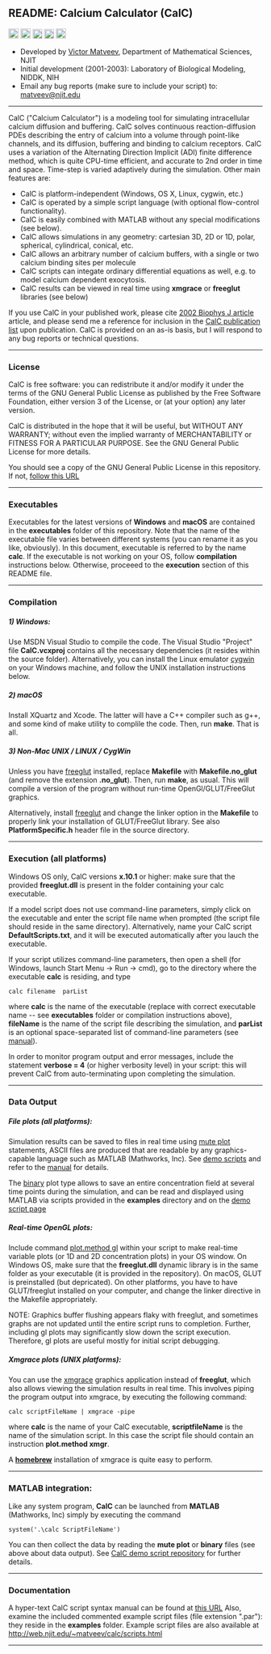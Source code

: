 ## README: Calcium Calculator (CalC)
[<img src="https://web.njit.edu/~matveev/images/Demo_Menu_Button.jpg" height="20" />](https://web.njit.edu/~matveev/calc/demoScripts.html)
[<img src="https://web.njit.edu/~matveev/images/Scripts_Menu_Button.jpg" height="20" />](https://web.njit.edu/~matveev/calc/scripts.html)
[<img src="https://web.njit.edu/~matveev/images/Manual_Menu_Button.jpg" height="19" />](https://web.njit.edu/~matveev/calc/manual.html)
[<img src="https://web.njit.edu/~matveev/images/Pubs_Menu_Button.jpg" height="19" />](https://web.njit.edu/~matveev/calc/calc_pub.html)
[<img src="https://web.njit.edu/~matveev/images/CalC_Menu_Button.jpg" height="20" />](https://web.njit.edu/~matveev/calc.html)
- Developed by [Victor Matveev](http://www.victormatveev.org), Department of Mathematical Sciences, NJIT
- Initial development (2001-2003): Laboratory of Biological Modeling, NIDDK, NIH
- Email any bug reports (make sure to include your script) to: matveev@njit.edu
******************************************************************************
CalC ("Calcium Calculator") is a modeling tool for simulating intracellular calcium diffusion and buffering. CalC solves continuous reaction-diffusion PDEs describing the entry of calcium into a volume through point-like channels, and its diffusion, buffering and binding to calcium receptors. CalC uses a variation of the Alternating Direction Implicit (ADI) finite difference method, which is quite CPU-time efficient, and accurate to 2nd order in time and space. Time-step is varied adaptively during the simulation. Other main features are:
- CalC is platform-independent (Windows, OS X, Linux, cygwin, etc.)
- CalC is operated by a simple script language (with optional flow-control functionality).
- CalC is easily combined with MATLAB without any special modifications (see below).
- CalC allows simulations in any geometry: cartesian 3D, 2D or 1D, polar, spherical, cylindrical, conical, etc.
- CalC allows an arbitrary number of calcium buffers, with a single or two calcium binding sites per molecule
- CalC scripts can integate ordinary differential equations as well, e.g. to model calcium dependent exocytosis.
- CalC results can be viewed in real time using **xmgrace** or **freeglut** libraries (see below)

If you use CalC in your published work, please cite [2002 Biophys J article](https://pubmed.ncbi.nlm.nih.gov/12202362/) article, and please send me a reference for inclusion in the [CalC publication list](https://web.njit.edu/~matveev/calc/calc_pub.html) upon publication. CalC is provided on an as-is basis, but I will respond to any bug reports or technical questions.
******************************************************************************
### License
CalC is free software: you can redistribute it and/or modify it under the terms of the GNU General Public License as published by the Free Software Foundation, either version 3 of the License, or (at your option) any later version.

CalC is distributed in the hope that it will be useful, but WITHOUT ANY WARRANTY; without even the implied warranty of MERCHANTABILITY or FITNESS FOR A PARTICULAR PURPOSE.  See the
GNU General Public License for more details.

You should see a copy of the GNU General Public License in this repository.  If not, [follow this URL](<https://www.gnu.org/licenses/>)
******************************************************************************
### Executables

Executables for the latest versions of **Windows** and **macOS** are contained in the **executables** folder of this repository.  Note that the name of the executable file varies between different systems (you can rename it as you like, obviously). In this document, executable is referred to by the name **calc**.  If the executable is not working on your OS, follow **compilation** instructions below. Otherwise, proceeed to the **execution** section of this README file.

******************************************************************************
### Compilation

##### 1) Windows:   

Use MSDN Visual Studio to compile the code. The Visual Studio "Project" file **CalC.vcxproj** contains all the necessary dependencies (it resides within the source folder). Alternatively, you can install the Linux emulator [cygwin](http://www.cygwin.com") on your Windows machine, and follow the UNIX installation instructions below. 

##### 2) macOS

Install XQuartz and Xcode. The latter will have a C++ compiler such as g++, and some kind of make utility to complile the code. Then, run **make**. That is all.
   
##### 3) Non-Mac UNIX / LINUX / CygWin

Unless you have [freeglut](https://freeglut.sourceforge.net/) installed, replace **Makefile** with **Makefile.no_glut** (and remove the extension **.no_glut**). Then, run **make**, as usual. This will compile a version of the program without run-time OpenGl/GLUT/FreeGlut graphics.

Alternatively, install [freeglut](https://freeglut.sourceforge.net/) and change the linker option in the **Makefile** to properly link your installation of GLUT/FreeGlut library. See also **PlatformSpecific.h** header file in the source directory.

******************************************************************************
### Execution (all platforms)

Windows OS only, CalC versions **x.10.1** or higher: make sure that the provided **freeglut.dll** is present in the folder containing your calc executable.

If a model script does not use command-line parameters, simply click on the executable and enter the script file name when prompted (the script file should reside in the same directory). Alternatively, name your CalC script **DefaultScripts.txt**, and it will be executed automatically after you lauch the executable.

If your script utilizes command-line parameters, then open a shell (for Windows, launch Start Menu -> Run -> cmd), go to the directory where the executable **calc** is residing, and type 

    calc filename  parList
 
where **calc** is the name of the executable (replace with correct executable name -- see **executables** folder or compilation instructions above), **fileName** is the name of the script file describing the simulation, and **parList** is an optional space-separated list of command-line parameters (see [manual](http://web.njit.edu/~matveev/calc/manual.html#pars)).

In order to monitor program output and error messages, include the statement **verbose = 4** (or higher verbosity level) in your script: this will prevent CalC from auto-terminating upon completing the simulation.

******************************************************************************
### Data Output

##### File plots (all platforms): 
Simulation results can be saved to files in real time using [mute plot](http://web.njit.edu/~matveev/calc/manual.html#method_mute) statements, ASCII files are produced that are readable by any graphics-capable language such as MATLAB (Mathworks, Inc). See [demo scripts](https://web.njit.edu/~matveev/calc/demoScripts.html) and refer to the [manual](http://web.njit.edu/~matveev/calc/manual.html#method_mute) for details.

The [binary](http://web.njit.edu/~matveev/calc/manual.html#binary) plot type allows to save an entire concentration field at several time points during the simulation, and can be read and displayed using MATLAB via scripts provided in the **examples** directory and on the [demo script page](https://web.njit.edu/~matveev/calc/demoScripts.html)

#####  Real-time OpenGL plots:

Include command [plot.method gl](https://web.njit.edu/~matveev/calc/manual.html#method_gl) within your script to make real-time variable plots (or 1D and 2D concentration plots) in your OS window. On Windows OS, make sure that the **freeglut.dll** dynamic library is in the same folder as your executable (it is provided in the repository). On macOS, GLUT is preinstalled (but depricated). On other platforms, you have to have GLUT/freeglut installed on your computer, and change the linker directive in the Makefile appropriately.

NOTE: Graphics buffer flushing appears flaky with freeglut, and sometimes graphs are not updated until the entire script runs to completion. Further, including gl plots may significantly slow down the script execution. Therefore, gl plots are useful mostly for initial script debugging. 

#####  Xmgrace plots (UNIX platforms):

You can use the [xmgrace](https://plasma-gate.weizmann.ac.il/Grace/) graphics application instead of **freeglut**, which also allows viewing the simulation results in real time. This involves piping the program output into 
xmgrace, by executing the following command:

    calc scriptFileName | xmgrace -pipe

where **calc** is the name of your CalC executable, **scriptfileName** is the name of the simulation script. In this case the script file should contain an instruction **plot.method xmgr**.

A [**homebrew**](https://formulae.brew.sh/formula/grace) installation of xmgrace is quite easy to perform. 

******************************************************************************
###  MATLAB integration:

Like any system program, **CalC** can be launched from **MATLAB** (Mathworks, Inc) simply by executing the command

    system('.\calc ScriptFileName')
    
You can then collect the data by reading the **mute plot** or **binary** files (see above about data output). See [CalC demo script repository](http://web.njit.edu/~matveev/calc/scripts.html) for further details.

******************************************************************************
### Documentation

A hyper-text CalC script syntax manual can be found at [this URL](https://web.njit.edu/~matveev/calc/manual.html)
Also, examine the included commented example script files (file extension ".par"): they reside in the **examples** folder. Example script files are also available at http://web.njit.edu/~matveev/calc/scripts.html
******************************************************************************
